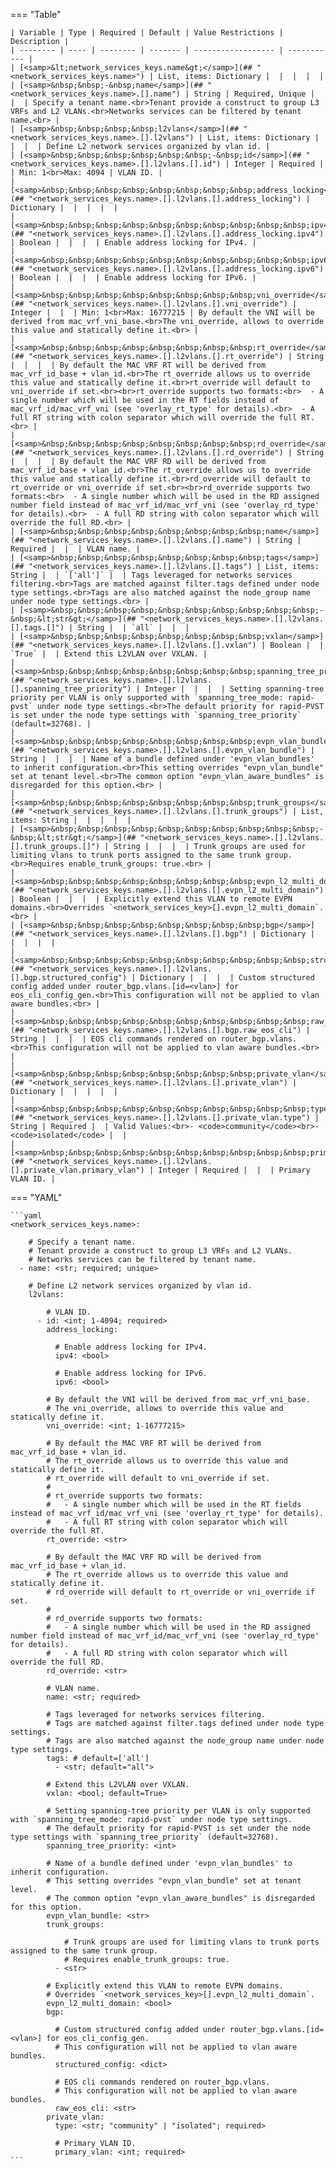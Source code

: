 <!--
  ~ Copyright (c) 2025 Arista Networks, Inc.
  ~ Use of this source code is governed by the Apache License 2.0
  ~ that can be found in the LICENSE file.
  -->
=== "Table"

    | Variable | Type | Required | Default | Value Restrictions | Description |
    | -------- | ---- | -------- | ------- | ------------------ | ----------- |
    | [<samp>&lt;network_services_keys.name&gt;</samp>](## "<network_services_keys.name>") | List, items: Dictionary |  |  |  |  |
    | [<samp>&nbsp;&nbsp;-&nbsp;name</samp>](## "<network_services_keys.name>.[].name") | String | Required, Unique |  |  | Specify a tenant name.<br>Tenant provide a construct to group L3 VRFs and L2 VLANs.<br>Networks services can be filtered by tenant name.<br> |
    | [<samp>&nbsp;&nbsp;&nbsp;&nbsp;l2vlans</samp>](## "<network_services_keys.name>.[].l2vlans") | List, items: Dictionary |  |  |  | Define L2 network services organized by vlan id. |
    | [<samp>&nbsp;&nbsp;&nbsp;&nbsp;&nbsp;&nbsp;-&nbsp;id</samp>](## "<network_services_keys.name>.[].l2vlans.[].id") | Integer | Required |  | Min: 1<br>Max: 4094 | VLAN ID. |
    | [<samp>&nbsp;&nbsp;&nbsp;&nbsp;&nbsp;&nbsp;&nbsp;&nbsp;address_locking</samp>](## "<network_services_keys.name>.[].l2vlans.[].address_locking") | Dictionary |  |  |  |  |
    | [<samp>&nbsp;&nbsp;&nbsp;&nbsp;&nbsp;&nbsp;&nbsp;&nbsp;&nbsp;&nbsp;ipv4</samp>](## "<network_services_keys.name>.[].l2vlans.[].address_locking.ipv4") | Boolean |  |  |  | Enable address locking for IPv4. |
    | [<samp>&nbsp;&nbsp;&nbsp;&nbsp;&nbsp;&nbsp;&nbsp;&nbsp;&nbsp;&nbsp;ipv6</samp>](## "<network_services_keys.name>.[].l2vlans.[].address_locking.ipv6") | Boolean |  |  |  | Enable address locking for IPv6. |
    | [<samp>&nbsp;&nbsp;&nbsp;&nbsp;&nbsp;&nbsp;&nbsp;&nbsp;vni_override</samp>](## "<network_services_keys.name>.[].l2vlans.[].vni_override") | Integer |  |  | Min: 1<br>Max: 16777215 | By default the VNI will be derived from mac_vrf_vni_base.<br>The vni_override, allows to override this value and statically define it.<br> |
    | [<samp>&nbsp;&nbsp;&nbsp;&nbsp;&nbsp;&nbsp;&nbsp;&nbsp;rt_override</samp>](## "<network_services_keys.name>.[].l2vlans.[].rt_override") | String |  |  |  | By default the MAC VRF RT will be derived from mac_vrf_id_base + vlan_id.<br>The rt_override allows us to override this value and statically define it.<br>rt_override will default to vni_override if set.<br><br>rt_override supports two formats:<br>  - A single number which will be used in the RT fields instead of mac_vrf_id/mac_vrf_vni (see 'overlay_rt_type' for details).<br>  - A full RT string with colon separator which will override the full RT.<br> |
    | [<samp>&nbsp;&nbsp;&nbsp;&nbsp;&nbsp;&nbsp;&nbsp;&nbsp;rd_override</samp>](## "<network_services_keys.name>.[].l2vlans.[].rd_override") | String |  |  |  | By default the MAC VRF RD will be derived from mac_vrf_id_base + vlan_id.<br>The rt_override allows us to override this value and statically define it.<br>rd_override will default to rt_override or vni_override if set.<br><br>rd_override supports two formats:<br>  - A single number which will be used in the RD assigned number field instead of mac_vrf_id/mac_vrf_vni (see 'overlay_rd_type' for details).<br>  - A full RD string with colon separator which will override the full RD.<br> |
    | [<samp>&nbsp;&nbsp;&nbsp;&nbsp;&nbsp;&nbsp;&nbsp;&nbsp;name</samp>](## "<network_services_keys.name>.[].l2vlans.[].name") | String | Required |  |  | VLAN name. |
    | [<samp>&nbsp;&nbsp;&nbsp;&nbsp;&nbsp;&nbsp;&nbsp;&nbsp;tags</samp>](## "<network_services_keys.name>.[].l2vlans.[].tags") | List, items: String |  | `['all']` |  | Tags leveraged for networks services filtering.<br>Tags are matched against filter.tags defined under node type settings.<br>Tags are also matched against the node_group name under node type settings.<br> |
    | [<samp>&nbsp;&nbsp;&nbsp;&nbsp;&nbsp;&nbsp;&nbsp;&nbsp;&nbsp;&nbsp;-&nbsp;&lt;str&gt;</samp>](## "<network_services_keys.name>.[].l2vlans.[].tags.[]") | String |  | `all` |  |  |
    | [<samp>&nbsp;&nbsp;&nbsp;&nbsp;&nbsp;&nbsp;&nbsp;&nbsp;vxlan</samp>](## "<network_services_keys.name>.[].l2vlans.[].vxlan") | Boolean |  | `True` |  | Extend this L2VLAN over VXLAN. |
    | [<samp>&nbsp;&nbsp;&nbsp;&nbsp;&nbsp;&nbsp;&nbsp;&nbsp;spanning_tree_priority</samp>](## "<network_services_keys.name>.[].l2vlans.[].spanning_tree_priority") | Integer |  |  |  | Setting spanning-tree priority per VLAN is only supported with `spanning_tree_mode: rapid-pvst` under node type settings.<br>The default priority for rapid-PVST is set under the node type settings with `spanning_tree_priority` (default=32768). |
    | [<samp>&nbsp;&nbsp;&nbsp;&nbsp;&nbsp;&nbsp;&nbsp;&nbsp;evpn_vlan_bundle</samp>](## "<network_services_keys.name>.[].l2vlans.[].evpn_vlan_bundle") | String |  |  |  | Name of a bundle defined under 'evpn_vlan_bundles' to inherit configuration.<br>This setting overrides "evpn_vlan_bundle" set at tenant level.<br>The common option "evpn_vlan_aware_bundles" is disregarded for this option.<br> |
    | [<samp>&nbsp;&nbsp;&nbsp;&nbsp;&nbsp;&nbsp;&nbsp;&nbsp;trunk_groups</samp>](## "<network_services_keys.name>.[].l2vlans.[].trunk_groups") | List, items: String |  |  |  |  |
    | [<samp>&nbsp;&nbsp;&nbsp;&nbsp;&nbsp;&nbsp;&nbsp;&nbsp;&nbsp;&nbsp;-&nbsp;&lt;str&gt;</samp>](## "<network_services_keys.name>.[].l2vlans.[].trunk_groups.[]") | String |  |  |  | Trunk groups are used for limiting vlans to trunk ports assigned to the same trunk group.<br>Requires enable_trunk_groups: true.<br> |
    | [<samp>&nbsp;&nbsp;&nbsp;&nbsp;&nbsp;&nbsp;&nbsp;&nbsp;evpn_l2_multi_domain</samp>](## "<network_services_keys.name>.[].l2vlans.[].evpn_l2_multi_domain") | Boolean |  |  |  | Explicitly extend this VLAN to remote EVPN domains.<br>Overrides `<network_services_key>[].evpn_l2_multi_domain`.<br> |
    | [<samp>&nbsp;&nbsp;&nbsp;&nbsp;&nbsp;&nbsp;&nbsp;&nbsp;bgp</samp>](## "<network_services_keys.name>.[].l2vlans.[].bgp") | Dictionary |  |  |  |  |
    | [<samp>&nbsp;&nbsp;&nbsp;&nbsp;&nbsp;&nbsp;&nbsp;&nbsp;&nbsp;&nbsp;structured_config</samp>](## "<network_services_keys.name>.[].l2vlans.[].bgp.structured_config") | Dictionary |  |  |  | Custom structured config added under router_bgp.vlans.[id=<vlan>] for eos_cli_config_gen.<br>This configuration will not be applied to vlan aware bundles.<br> |
    | [<samp>&nbsp;&nbsp;&nbsp;&nbsp;&nbsp;&nbsp;&nbsp;&nbsp;&nbsp;&nbsp;raw_eos_cli</samp>](## "<network_services_keys.name>.[].l2vlans.[].bgp.raw_eos_cli") | String |  |  |  | EOS cli commands rendered on router_bgp.vlans.<br>This configuration will not be applied to vlan aware bundles.<br> |
    | [<samp>&nbsp;&nbsp;&nbsp;&nbsp;&nbsp;&nbsp;&nbsp;&nbsp;private_vlan</samp>](## "<network_services_keys.name>.[].l2vlans.[].private_vlan") | Dictionary |  |  |  |  |
    | [<samp>&nbsp;&nbsp;&nbsp;&nbsp;&nbsp;&nbsp;&nbsp;&nbsp;&nbsp;&nbsp;type</samp>](## "<network_services_keys.name>.[].l2vlans.[].private_vlan.type") | String | Required |  | Valid Values:<br>- <code>community</code><br>- <code>isolated</code> |  |
    | [<samp>&nbsp;&nbsp;&nbsp;&nbsp;&nbsp;&nbsp;&nbsp;&nbsp;&nbsp;&nbsp;primary_vlan</samp>](## "<network_services_keys.name>.[].l2vlans.[].private_vlan.primary_vlan") | Integer | Required |  |  | Primary VLAN ID. |

=== "YAML"

    ```yaml
    <network_services_keys.name>:

        # Specify a tenant name.
        # Tenant provide a construct to group L3 VRFs and L2 VLANs.
        # Networks services can be filtered by tenant name.
      - name: <str; required; unique>

        # Define L2 network services organized by vlan id.
        l2vlans:

            # VLAN ID.
          - id: <int; 1-4094; required>
            address_locking:

              # Enable address locking for IPv4.
              ipv4: <bool>

              # Enable address locking for IPv6.
              ipv6: <bool>

            # By default the VNI will be derived from mac_vrf_vni_base.
            # The vni_override, allows to override this value and statically define it.
            vni_override: <int; 1-16777215>

            # By default the MAC VRF RT will be derived from mac_vrf_id_base + vlan_id.
            # The rt_override allows us to override this value and statically define it.
            # rt_override will default to vni_override if set.
            #
            # rt_override supports two formats:
            #   - A single number which will be used in the RT fields instead of mac_vrf_id/mac_vrf_vni (see 'overlay_rt_type' for details).
            #   - A full RT string with colon separator which will override the full RT.
            rt_override: <str>

            # By default the MAC VRF RD will be derived from mac_vrf_id_base + vlan_id.
            # The rt_override allows us to override this value and statically define it.
            # rd_override will default to rt_override or vni_override if set.
            #
            # rd_override supports two formats:
            #   - A single number which will be used in the RD assigned number field instead of mac_vrf_id/mac_vrf_vni (see 'overlay_rd_type' for details).
            #   - A full RD string with colon separator which will override the full RD.
            rd_override: <str>

            # VLAN name.
            name: <str; required>

            # Tags leveraged for networks services filtering.
            # Tags are matched against filter.tags defined under node type settings.
            # Tags are also matched against the node_group name under node type settings.
            tags: # default=['all']
              - <str; default="all">

            # Extend this L2VLAN over VXLAN.
            vxlan: <bool; default=True>

            # Setting spanning-tree priority per VLAN is only supported with `spanning_tree_mode: rapid-pvst` under node type settings.
            # The default priority for rapid-PVST is set under the node type settings with `spanning_tree_priority` (default=32768).
            spanning_tree_priority: <int>

            # Name of a bundle defined under 'evpn_vlan_bundles' to inherit configuration.
            # This setting overrides "evpn_vlan_bundle" set at tenant level.
            # The common option "evpn_vlan_aware_bundles" is disregarded for this option.
            evpn_vlan_bundle: <str>
            trunk_groups:

                # Trunk groups are used for limiting vlans to trunk ports assigned to the same trunk group.
                # Requires enable_trunk_groups: true.
              - <str>

            # Explicitly extend this VLAN to remote EVPN domains.
            # Overrides `<network_services_key>[].evpn_l2_multi_domain`.
            evpn_l2_multi_domain: <bool>
            bgp:

              # Custom structured config added under router_bgp.vlans.[id=<vlan>] for eos_cli_config_gen.
              # This configuration will not be applied to vlan aware bundles.
              structured_config: <dict>

              # EOS cli commands rendered on router_bgp.vlans.
              # This configuration will not be applied to vlan aware bundles.
              raw_eos_cli: <str>
            private_vlan:
              type: <str; "community" | "isolated"; required>

              # Primary VLAN ID.
              primary_vlan: <int; required>
    ```
